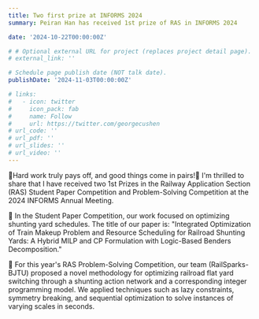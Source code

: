 ```yaml
---
title: Two first prize at INFORMS 2024 
summary: Peiran Han has received 1st prize of RAS in INFORMS 2024

date: '2024-10-22T00:00:00Z'

# # Optional external URL for project (replaces project detail page).
# external_link: ''

# Schedule page publish date (NOT talk date).
publishDate: '2024-11-03T00:00:00Z'

# links:
#   - icon: twitter
#     icon_pack: fab
#     name: Follow
#     url: https://twitter.com/georgecushen
# url_code: ''
# url_pdf: ''
# url_slides: ''
# url_video: ''
---
```



🏅Hard work truly pays off, and good things come in pairs!🏅
I'm thrilled to share that I have received two 1st Prizes in the Railway Application Section (RAS) Student Paper Competition and Problem-Solving Competition at the 2024 INFORMS Annual Meeting.

📝 In the Student Paper Competition, our work focused on optimizing shunting yard schedules. The title of our paper is: "Integrated Optimization of Train Makeup Problem and Resource Scheduling for Railroad Shunting Yards: A Hybrid MILP and CP Formulation with Logic-Based Benders Decomposition."

🚂 For this year's RAS Problem-Solving Competition, our team (RailSparks-BJTU) proposed a novel methodology for optimizing railroad flat yard switching through a shunting action network and a corresponding integer programming model. We applied techniques such as lazy constraints, symmetry breaking, and sequential optimization to solve instances of varying scales in seconds. 
